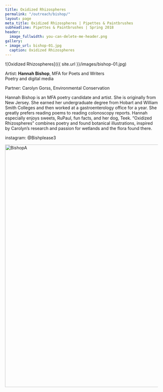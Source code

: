 ```yaml
---
title: Oxidized Rhizospheres
permalink: "/outreach/bishop/"
layout: page
meta_title: Oxidized Rhizospheres | Pipettes & Paintbrushes
subheadline: Pipettes & Paintbrushes | Spring 2018
header:
  image_fullwidth: you-can-delete-me-header.png
gallery:
- image_url: bishop-01.jpg
  caption: Oxidized Rhizospheres
---
```


![Oxidized Rhizospheres]({{ site.url }}/images/bishop-01.jpg)

Artist: **Hannah Bishop**, MFA for Poets and Writers<br>
Poetry and digital media

Partner: Carolyn Gorss, Environmental Conservation

Hannah Bishop is an MFA poetry candidate and artist. She is originally from New Jersey. She earned her undergraduate degree from Hobart and William Smith Colleges and then worked at a gastroenterology office for a year. She greatly prefers reading poems to reading colonoscopy reports. Hannah especially enjoys sweets, RuPaul, fun facts, and her dog, Teek.
“Oxidized Rhizospheres” combines poetry and found botanical illustrations, inspired by Carolyn’s research and passion for wetlands and the flora found there.

instagram: @Bishplease3

<a data-flickr-embed="true" data-context="true"  href="https://www.flickr.com/photos/139839751@N06/40839356494/in/album-72157692758865962/" title="BishopA"><img src="https://farm1.staticflickr.com/901/40839356494_42dfa598c6_c.jpg" width="534" height="800" alt="BishopA"></a><script async src="//embedr.flickr.com/assets/client-code.js" charset="utf-8"></script>
